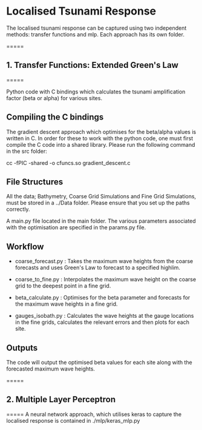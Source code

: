 # Localised Tsunami Response
The localised tsunami response can be captured using two independent methods: transfer functions and mlp.
Each approach has its own folder.

=====
## 1. Transfer Functions: Extended Green's Law
=====

Python code with C bindings which calculates the tsunami amplification factor (beta or alpha)
for various sites.

## Compiling the C bindings

The gradient descent approach which optimises for the beta/alpha values is written in C.
In order for these to work with the python code, one must first compile the C code
into a shared library. Please run the following command in the src folder:

cc -fPIC -shared -o cfuncs.so gradient_descent.c

## File Structures

All the data; Bathymetry, Coarse Grid Simulations and Fine Grid Simulations, must be stored in
a ../Data folder. Please ensure that you set up the paths correctly.

A main.py file located in the main folder.
The various parameters associated with the optimisation are specified in the params.py file.

## Workflow

- coarse_forecast.py : Takes the maximum wave heights from the coarse forecasts and uses
Green's Law to forecast to a specified highlim.

- coarse_to_fine.py : Interpolates the maximum wave height on the coarse grid to the
deepest point in a fine grid.

- beta_calculate.py : Optimises for the beta parameter and forecasts for the maximum
wave heights in a fine grid.

- gauges_isobath.py : Calculates the wave heights at the gauge locations in the fine grids,
calculates the relevant errors and then plots for each site.

## Outputs
The code will output the optimised beta values for each site along with the forecasted
maximum wave heights.

=====
## 2. Multiple Layer Perceptron
=====
A neural network approach, which utilises keras to capture the localised response is contained in ./mlp/keras_mlp.py
